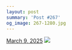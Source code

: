 ```yaml
---
layout: post
summary: 'Post #267'
og_image: 267-1280.jpg
---
```


<p>
  <time>
    <a href="/267">March 9, 2025</a>
  </time>
  <a href="/267">
    <img src="{{ site.assets_url }}/267-640.jpg" srcset="{{ site.assets_url }}/267-320.jpg 320w, {{ site.assets_url }}/267-640.jpg 640w, {{ site.assets_url }}/267-960.jpg 960w, {{ site.assets_url }}/267-1280.jpg 1280w" sizes="(min-width: 700px) 50vw, calc(100vw - 2rem)" />
  </a>
</p>
